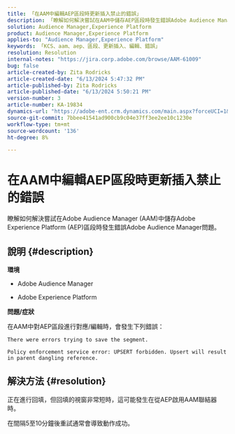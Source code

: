 ```yaml
---
title: 「在AAM中編輯AEP區段時更新插入禁止的錯誤」
description: 「瞭解如何解決嘗試在AAM中儲存AEP區段時發生錯誤Adobe Audience Manager的問題。」
solution: Audience Manager,Experience Platform
product: Audience Manager,Experience Platform
applies-to: "Audience Manager,Experience Platform"
keywords: 「KCS、aam、aep、區段、更新插入、編輯、錯誤」
resolution: Resolution
internal-notes: "https://jira.corp.adobe.com/browse/AAM-61009"
bug: false
article-created-by: Zita Rodricks
article-created-date: "6/13/2024 5:47:32 PM"
article-published-by: Zita Rodricks
article-published-date: "6/13/2024 5:50:21 PM"
version-number: 3
article-number: KA-19834
dynamics-url: "https://adobe-ent.crm.dynamics.com/main.aspx?forceUCI=1&pagetype=entityrecord&etn=knowledgearticle&id=4e384dff-ac29-ef11-840a-002248084fbb"
source-git-commit: 7bbee41541ad900cb9c04e37ff3ee2ee10c1230e
workflow-type: tm+mt
source-wordcount: '136'
ht-degree: 8%

---
```


# 在AAM中編輯AEP區段時更新插入禁止的錯誤


瞭解如何解決嘗試在Adobe Audience Manager (AAM)中儲存Adobe Experience Platform (AEP)區段時發生錯誤Adobe Audience Manager問題。

## 說明 {#description}


<b>環境</b>

- Adobe Audience Manager

- Adobe Experience Platform

<b>問題/症狀</b>

在AAM中對AEP區段進行對應/編輯時，會發生下列錯誤：

`There were errors trying to save the segment.`


```
Policy enforcement service error: UPSERT forbidden. Upsert will result in parent dangling reference.
```



## 解決方法 {#resolution}


正在進行回填，但回填的視窗非常短時，這可能發生在從AEP啟用AAM聯結器時。

在間隔5至10分鐘後重試通常會導致動作成功。
